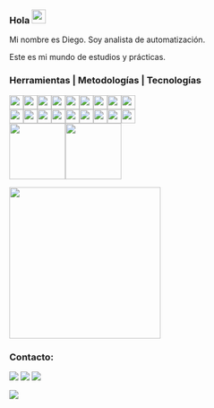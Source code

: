 ### Hola <img src="https://media.giphy.com/media/hvRJCLFzcasrR4ia7z/giphy.gif" width="25" height="25">
Mi nombre es Diego. Soy analista de automatización.

Este es mi mundo de estudios y prácticas.

### Herramientas | Metodologías | Tecnologías

<img src="https://cdn.jsdelivr.net/gh/devicons/devicon/icons/git/git-original.svg" width="25" height="25"/><img src="https://cdn.jsdelivr.net/gh/devicons/devicon/icons/github/github-original.svg" width="25" height="25"/><img src="https://cdn.jsdelivr.net/gh/devicons/devicon/icons/vscode/vscode-plain.svg" width="25" height="25"/><img src="https://cdn.jsdelivr.net/gh/devicons/devicon/icons/intellij/intellij-original.svg" width="25" height="25"/><img src="https://seeklogo.com/images/S/scrum-logo-B057CBD9B8-seeklogo.com.png" width="25" height="25"/><img src="https://cdn.jsdelivr.net/gh/devicons/devicon/icons/azure/azure-original.svg" width="25" height="25"/><img src="https://cdn.jsdelivr.net/gh/devicons/devicon/icons/python/python-original.svg" width="25" height="25"/><img src="https://cdn.jsdelivr.net/gh/devicons/devicon/icons/java/java-original.svg" width="25" height="25"/><img src="https://cdn.jsdelivr.net/gh/devicons/devicon/icons/javascript/javascript-original.svg" width="25" height="25"/>
<br>
<img src="https://cdn.jsdelivr.net/gh/devicons/devicon/icons/mysql/mysql-original.svg" width="25" height="25"/><img src="https://cdn.jsdelivr.net/gh/devicons/devicon/icons/oracle/oracle-original.svg" width="25" height="25"/><img src="https://cdn.jsdelivr.net/gh/devicons/devicon/icons/postgresql/postgresql-original.svg" width="25" height="25"/><img src="https://cdn.jsdelivr.net/gh/devicons/devicon/icons/microsoftsqlserver/microsoftsqlserver-plain.svg" width="25" height="25"/><img src="https://cdn.jsdelivr.net/gh/devicons/devicon/icons/jenkins/jenkins-original.svg" width="25" height="25"/><img src="https://cdn.jsdelivr.net/gh/devicons/devicon/icons/html5/html5-original.svg" width="25" height="25"/><img src="https://cdn.jsdelivr.net/gh/devicons/devicon/icons/css3/css3-original.svg" width="25" height="25"/><img src="https://cdn.jsdelivr.net/gh/devicons/devicon/icons/cucumber/cucumber-plain.svg" width="25" height="25"/><img src="https://rest-assured.io/img/logo-transparent.png" width="25" height="25"/>
<br>
<img src="https://serenity-bdd.info/wp-content/uploads/elementor/thumbs/serenity-bdd-pac9onzlqv9ebi90cpg4zsqnp28x4trd1adftgkwbq.png" width="100"/><img src="https://cdn.cdnlogo.com/logos/s/58/sonarqube.svg" width="100"/>

<div>
<a href="https://github.com/crmallmann">
<img width="270" src="https://github-readme-stats.vercel.app/api/top-langs/?username=DiegoPinzon20&layout=compact"/>
</a>
</div>

### Contacto:

<div>
<a href="https://www.linkedin.com/in/dapq/" target="_blank"><img src="https://img.shields.io/badge/-LinkedIn-%230077B5?style=for-the-badge&logo=linkedin&logoColor=white" target="_blank"></a>   
<a href = "mailto:diegopip62@gmail.com"><img src="https://img.shields.io/badge/Gmail-D14836?style=for-the-badge&logo=gmail&logoColor=white" target="_blank"></a>
<a href = "http://www.instagram.com/dandpzn"><img src="https://img.shields.io/badge/Instagram-%23E4405F.svg?style=for-the-badge&logo=Instagram&logoColor=white" target="_blank"></a>
</div>

<p align="left">
  <img src="https://capsule-render.vercel.app/api?type=waving&color=gradient&height=60&section=footer"/>
</p>
